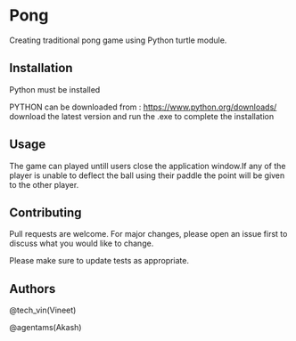 # Pong
Creating traditional pong game using Python turtle module.
## Installation
Python  must be installed

PYTHON can be downloaded from :
 https://www.python.org/downloads/
 download the latest version and run the .exe to complete the installation  

## Usage
The game can played untill users close the application window.If any of the player is unable to deflect the ball using their paddle the point will be given to the other player.

## Contributing
Pull requests are welcome. For major changes, please open an issue first to discuss what you would like to change.

Please make sure to update tests as appropriate.

## Authors
@tech_vin(Vineet)

@agentams(Akash)
